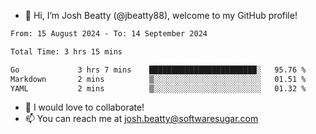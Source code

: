 - 👋 Hi, I’m Josh Beatty (@jbeatty88), welcome to my GitHub profile!

<!--START_SECTION:waka-->

```txt
From: 15 August 2024 - To: 14 September 2024

Total Time: 3 hrs 15 mins

Go             3 hrs 7 mins    ████████████████████████░   95.76 %
Markdown       2 mins          ▒░░░░░░░░░░░░░░░░░░░░░░░░   01.51 %
YAML           2 mins          ▒░░░░░░░░░░░░░░░░░░░░░░░░   01.32 %
```

<!--END_SECTION:waka-->

- 💞️ I would love to collaborate!
- 📫 You can reach me at josh.beatty@softwaresugar.com

<!---
jbeatty88/jbeatty88 is a ✨ special ✨ repository because its `README.md` (this file) appears on your GitHub profile.
You can click the Preview link to take a look at your changes.
--->
